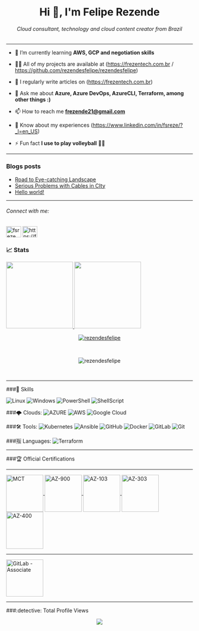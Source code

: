 <h1 align="center">Hi 👋, I'm Felipe Rezende</h1>
<h6 align="center">Cloud consultant, technology and cloud content creator from Brazil</h6>
<hr>

- 🌱 I’m currently learning **AWS, GCP and negotiation skills**

- 👨‍💻 All of my projects are available at (https://frezentech.com.br / https://github.com/rezendesfelipe/rezendesfelipe)

- 📝 I regularly write articles on (https://frezentech.com.br)

- 💬 Ask me about **Azure, Azure DevOps, AzureCLI, Terraform, among other things :)**

- 📫 How to reach me **frezende21@gmail.com**

- 📄 Know about my experiences (https://www.linkedin.com/in/fsreze/?_l=en_US)

- ⚡ Fun fact **I use to play volleyball** 🤷‍♂️
<hr>

### Blogs posts
<!-- BLOG-POST-LIST:START -->
- [Road to Eye-catching Landscape](https://www.frezentech.com.br/blog/2021/08/07/road-to-eye-catching-landscape/)
- [Serious Problems with Cables in CIty](https://www.frezentech.com.br/blog/2021/08/07/serious-problems-with-cables-in-city/)
- [Hello world!](https://www.frezentech.com.br/blog/2021/08/06/hello-world/)
<!-- BLOG-POST-LIST:END -->

<hr>

<h6 align="left">Connect with me:</h6>
<p align="left">
<a href="https://linkedin.com/in/fsreze" target="blank"><img align="center" src="https://raw.githubusercontent.com/rahuldkjain/github-profile-readme-generator/master/src/images/icons/Social/linked-in-alt.svg" alt="fsreze" height="30" width="40" /></a>
<a href="/https://frezentech.com.br" target="blank"><img align="center" src="https://raw.githubusercontent.com/rahuldkjain/github-profile-readme-generator/master/src/images/icons/Social/rss.svg" alt="https://frezentech.com.br" height="30" width="40" /></a>
</p>
 
### 📈 Stats

 <div>
  <a href="https://github.com/rezendesfelipe">
  <img height="180em" src="https://github-readme-stats.vercel.app/api?username=rezendesfelipe&show_icons=true&theme=dracula&include_all_commits=true&count_private=true"/>
  <img height="180em" src="https://github-readme-stats.vercel.app/api/top-langs/?username=rezendesfelipe&layout=compact&langs_count=7&theme=dracula"/>
</div> 
<p align="center"> <a href="https://github.com/ryo-ma/github-profile-trophy"><img src="https://github-profile-trophy.vercel.app/?username=rezendesfelipe" alt="rezendesfelipe" /></a> </p> <br>
	
<p align="center"><img align="center" src="https://github-readme-streak-stats.herokuapp.com/?user=rezendesfelipe&" alt="rezendesfelipe" /></p> <br>
 
<hr>
 ###🚀 Skills

![Linux](https://img.shields.io/badge/-Linux-FCC624?style=for-the-badge&logo=linux&logoColor=000000) ![Windows](https://img.shields.io/badge/-Windows-204E87?style=for-the-badge&logo=windows&logoColor=3C93FF) ![PowerShell](https://img.shields.io/badge/-PowerShell-blue?style=for-the-badge&logo=powershell&logoColor=FFFFFF) ![ShellScript](https://img.shields.io/badge/-ShellScript-4EAA25?style=for-the-badge&logo=gnu%20bash&logoColor=FFFFFF)
 
###🌩️ Clouds:
 ![AZURE](https://img.shields.io/badge/-Microsoft%20Azure-2C6CFB?style=for-the-badge&logo=MicrosoftAzure&logoColor=white) ![AWS](https://img.shields.io/badge/AWS-%23FF9900.svg?style=for-the-badge&logo=amazon-aws&logoColor=white) 	![Google Cloud](https://img.shields.io/badge/GoogleCloud-%234285F4.svg?style=for-the-badge&logo=google-cloud&logoColor=white)

###🛠 Tools:
 ![Kubernetes](https://img.shields.io/badge/-Kubernetes-326CE5?style=for-the-badge&logo=kubernetes&logoColor=FFFFFF) ![Ansible](https://img.shields.io/badge/-Ansible-EE0000?style=for-the-badge&logo=ansible&logoColor=FFFFFF) ![GitHub](https://img.shields.io/badge/-GitHub-181717?style=for-the-badge&logo=GitHub&logoColor=FFFFFF) ![Docker](https://img.shields.io/badge/-Docker-2496ED?style=for-the-badge&logo=docker&logoColor=FFFFFF) ![GitLab](https://img.shields.io/badge/gitlab-%23181717.svg?style=for-the-badge&logo=gitlab&logoColor=white) ![Git](https://img.shields.io/badge/git-%23F05033.svg?style=for-the-badge&logo=git&logoColor=white)
 
###🈯 Languages:
![Terraform](https://img.shields.io/badge/terraform-%235835CC.svg?style=for-the-badge&logo=terraform&logoColor=white)
 
<hr>

 ###:trophy:  Official Certifications
 
 <div style="display: inline_block">
 <hr>
<a href = "https://www.credly.com/badges/d80bef4c-af47-4c6b-af62-5ac5cb2aadc3" target="_blank">		
  <img align="center" alt="MCT" height="100" width="100" src="https://images.credly.com/size/340x340/images/c325c7c0-5fa6-4e59-be29-cd13c9417549/MCT-Microsoft_Certified_Trainer.png">
	</a>
<a href = "https://www.credly.com/badges/a4f16560-aa3d-44d1-a38c-0d027cd22ede" target="_blank">		
  <img align="center" alt="AZ-900" height="100" width="100" src="https://miro.medium.com/max/600/0*1CAzxuyWO_3vQ8sI.png">
	</a>
<a href = "https://www.credly.com/badges/39bc7593-140c-45cb-bb45-ad2b49341cdb" target="_blank">		
  <img align="center" alt="AZ-103" height="100" width="100" src="https://images.credly.com/size/340x340/images/35d18649-95c6-4c78-b07a-cfc1362318f3/azure-administrator-associate.png">
	</a>

<a href = "https://www.credly.com/badges/6bea5971-772e-4449-bf65-0af4d59a988d" target="_blank">		
  <img align="center" alt="AZ-303" height="100" width="100" src="https://images.credly.com/size/680x680/images/285339cc-675a-4b1a-bdd9-283868af2fc8/EXAM-Expert-AZ-303-600x600.png">
	</a>
  
  <a href = "https://www.credly.com/badges/2c0ac509-5c80-4e2b-b8bd-2467ab9ae467" target="_blank">		
  <img align="center" alt="AZ-400" height="100" width="100" src="https://images.credly.com/size/340x340/images/c3ab66f8-5d59-4afa-a6c2-0ba30a1989ca/CERT-Expert-DevOps-Engineer-600x600.png">
	</a>
<hr>	
  
</div>
<div style="display: inline_block">
 <a href = "https://gitlab.badgr.com/public/assertions/YF9fL900Q2uPSJPSj-PBMw?identity__email=rezendesfelipe@hotmail.com" target="_blank">		
  <img align="center" alt="GitLab - Associate" height="100" width="100" src="https://media.badgr.com/uploads/badges/assertion-YF9fL900Q2uPSJPSj-PBMw.png">
	</a>

 
<hr>	
  
</div>
 ###:detective: Total Profile Views  <br>
 <p align="center"> 
   <img alingn="center" src="https://profile-counter.glitch.me/rezendesfelipe/count.svg" />
 </p>

</p>
